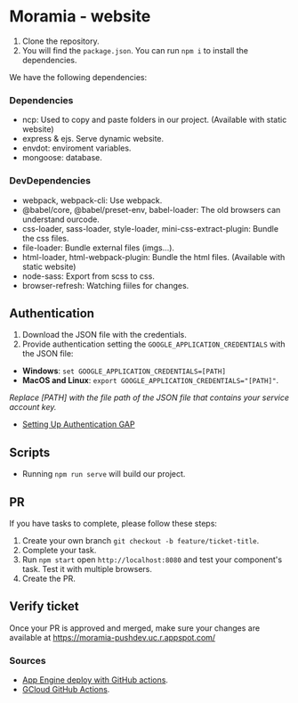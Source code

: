 # Moramia - website

1. Clone the repository.
2. You will find the `package.json`. You can run `npm i` to install the dependencies.

We have the following dependencies:

### Dependencies

* ncp: Used to copy and paste folders in our project. (Available with static website)
* express & ejs. Serve dynamic website.
* envdot: enviroment variables.
* mongoose: database.


### DevDependencies

* webpack, webpack-cli: Use webpack.
* @babel/core, @babel/preset-env, babel-loader: The old browsers can understand ourcode.
* css-loader, sass-loader, style-loader, mini-css-extract-plugin: Bundle the css files.
* file-loader: Bundle external files (imgs...).
* html-loader, html-webpack-plugin: Bundle the html files. (Available with static website)
* node-sass: Export from scss to css.
* browser-refresh: Watching fiiles for changes.

## Authentication

1. Download the JSON file with the credentials.
2. Provide authentication setting the `GOOGLE_APPLICATION_CREDENTIALS` with the JSON file:

* **Windows**: `set GOOGLE_APPLICATION_CREDENTIALS=[PATH]`
* **MacOS and Linux**: `export GOOGLE_APPLICATION_CREDENTIALS="[PATH]"`.

*Replace [PATH] with the file path of the JSON file that contains your service account key.*
* [Setting Up Authentication GAP](https://cloud.google.com/docs/authentication/production#linux-or-macos)

## Scripts

* Running `npm run serve` will build our project. 

## PR

If you have tasks to complete, please follow these steps:

1. Create your own branch `git checkout -b feature/ticket-title`.
2. Complete your task.
3. Run `npm start` open `http://localhost:8080` and test your component's task. Test it with multiple browsers.
4. Create the PR.

## Verify ticket

Once your PR is approved and merged, make sure your changes are available at https://moramia-pushdev.uc.r.appspot.com/

### Sources

* [App Engine deploy with GitHub actions](https://baskus.wordpress.com/2019/09/29/how-to-deploy-to-app-engine-using-github-actions/).
* [GCloud GitHub Actions](https://moramia-pushdev.uc.r.appspot.com/).
